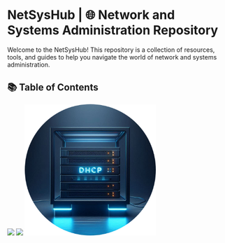 # NetSysHub | 🌐 Network and Systems Administration Repository

Welcome to the NetSysHub! This repository is a collection of resources, tools, and guides to help you navigate the world of network and systems administration.

## 📚 Table of Contents

<a href="Docker.md"><img src="https://storage.googleapis.com/static.ianlewis.org/prod/img/docker/large_v-trans.png" width=300></a>
<a href="CISCO.md"><img src="https://static.vecteezy.com/system/resources/previews/027/075/812/non_2x/cisco-logo-transparent-free-png.png" width=250></a>
<a href="DHCP.md"><img src="https://raw.githubusercontent.com/Conper/Conper/refs/heads/main/DHCP.png" width=300></a>
